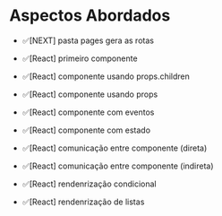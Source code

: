 # Aspectos Abordados

- ✅[NEXT] pasta pages gera as rotas
- ✅[React] primeiro componente
- ✅[React] componente usando props.children
- ✅[React] componente usando props
- ✅[React] componente com eventos

- ✅[React] componente com estado
- ✅[React] comunicação entre componente (direta)
- ✅[React] comunicação entre componente (indireta)

- ✅[React] rendenrização condicional
- ✅[React] rendenrização de listas